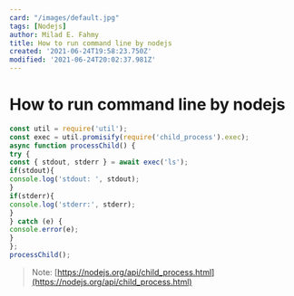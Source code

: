 ```yaml
---
card: "/images/default.jpg"
tags: [Nodejs]
author: Milad E. Fahmy
title: How to run command line by nodejs
created: '2021-06-24T19:58:23.750Z'
modified: '2021-06-24T20:02:37.981Z'
---
```

# How to run command line by nodejs
```js
const util = require('util');
const exec = util.promisify(require('child_process').exec);
async function processChild() {
try {
const { stdout, stderr } = await exec('ls');
if(stdout){
console.log('stdout: ', stdout);
}
if(stderr){
console.log('stderr:', stderr);
}
} catch (e) {
console.error(e);
}
};
processChild();
```
> Note: [https://nodejs.org/api/child_process.html](https://nodejs.org/api/child_process.html)
